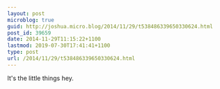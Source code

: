 ```yaml
---
layout: post
microblog: true
guid: http://joshua.micro.blog/2014/11/29/t538486339650330624.html
post_id: 39659
date: 2014-11-29T11:15:22+1100
lastmod: 2019-07-30T17:41:41+1100
type: post
url: /2014/11/29/t538486339650330624.html
---
```

It's the little things hey.
